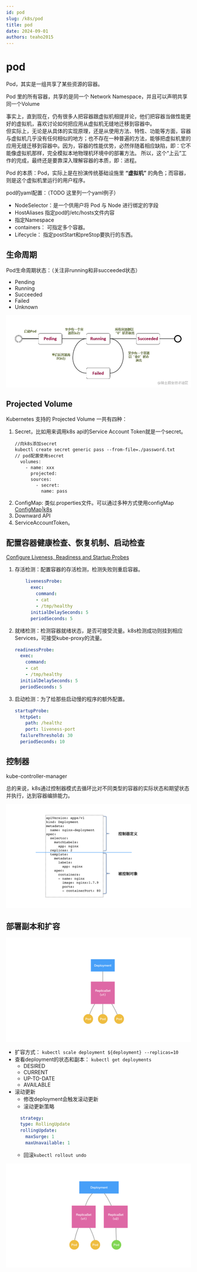 ```yaml
---
id: pod
slug: /k8s/pod
title: pod
date: 2024-09-01
authors: teaho2015
---
```

# pod

Pod，其实是一组共享了某些资源的容器。

Pod 里的所有容器，共享的是同一个 Network Namespace，并且可以声明共享同一个Volume

事实上，直到现在，仍有很多人把容器跟虚拟机相提并论，他们把容器当做性能更好的虚拟机，喜欢讨论如何把应用从虚拟机无缝地迁移到容器中。  
但实际上，无论是从具体的实现原理，还是从使用方法、特性、功能等方面，容器与虚拟机几乎没有任何相似的地方；也不存在一种普遍的方法，能够把虚拟机里的应用无缝迁移到容器中。因为，容器的性能优势，必然伴随着相应缺陷，即：它不能像虚拟机那样，完全模拟本地物理机环境中的部署方法。
所以，这个“上云”工作的完成，最终还是要靠深入理解容器的本质，即：进程。


Pod 的本质：Pod，实际上是在扮演传统基础设施里 **“虚拟机”** 的角色；而容器，则是这个虚拟机里运行的用户程序。

pod的yaml配置：（TODO 这里列一个yaml例子）
* NodeSelector：是一个供用户将 Pod 与 Node 进行绑定的字段
* HostAliases 指定pod的/etc/hosts文件内容
* 指定Namespace
* containers： 可指定多个容器。
* Lifecycle： 指定postStart和preStop要执行的东西。

## 生命周期

Pod生命周期状态：（关注非running和非succeeded状态）
* Pending
* Running
* Succeeded
* Failed
* Unknown

![img_1.png](img_1.png)

## Projected Volume

Kubernetes 支持的 Projected Volume 一共有四种：
1. Secret，比如用来调用k8s api的Service Account Token就是一个secret。
   ~~~~
   //向k8s添加secret
   kubectl create secret generic pass --from-file=./password.txt
   // pod配置使用secret
     volumes:
       - name: xxx
         projected:
         sources:
           - secret:
             name: pass
   
   ~~~~
2. ConfigMap: 类似.properties文件。可以通过多种方式使用configMap [ConfigMap|k8s](https://kubernetes.io/zh-cn/docs/tasks/configure-pod-container/configure-pod-configmap/#define-container-environment-variables-using-configmap-data)
3. Downward API
4. ServiceAccountToken。

## 配置容器健康检查、恢复机制、启动检查

[Configure Liveness, Readiness and Startup Probes](https://kubernetes.io/docs/tasks/configure-pod-container/configure-liveness-readiness-startup-probes/#define-startup-probes)

1. 存活检测：配置容器的存活检测，检测失败则重启容器。
   ````yaml
       livenessProbe:
         exec:
           command:
           - cat
           - /tmp/healthy
         initialDelaySeconds: 5
         periodSeconds: 5
   ````
2. 就绪检测：检测容器就绪状态，是否可接受流量。k8s检测成功则挂到相应Services，可接受kube-proxy的流量。
   ````yaml
   readinessProbe:
     exec:
       command:
       - cat
       - /tmp/healthy
     initialDelaySeconds: 5
     periodSeconds: 5
   
   ````
3. 启动检测：为了给那些启动慢的程序的额外配置。
   ````yaml
   startupProbe:
     httpGet:
       path: /healthz
       port: liveness-port
     failureThreshold: 30
     periodSeconds: 10
   ````

## 控制器

kube-controller-manager

总的来说，k8s通过控制器模式去循环比对不同类型的容器的实际状态和期望状态并执行，达到容器编排能力。

![img_2.png](img_2.png)


## 部署副本和扩容

![replicas.png](replicas.png)

* 扩容方式： `kubectl scale deployment ${deployment} --replicas=10`
* 查看deployment的状态和副本： `kubectl get deployments`
  * DESIRED
  * CURRENT
  * UP-TO-DATE
  * AVAILABLE
* 滚动更新
  * 修改deployment会触发滚动更新
  * 滚动更新策略
  ~~~~yaml
    strategy:
    type: RollingUpdate
    rollingUpdate:
      maxSurge: 1
      maxUnavailable: 1
  ~~~~
  * 回滚`kubectl rollout undo`

![img_3.png](img_3.png)
